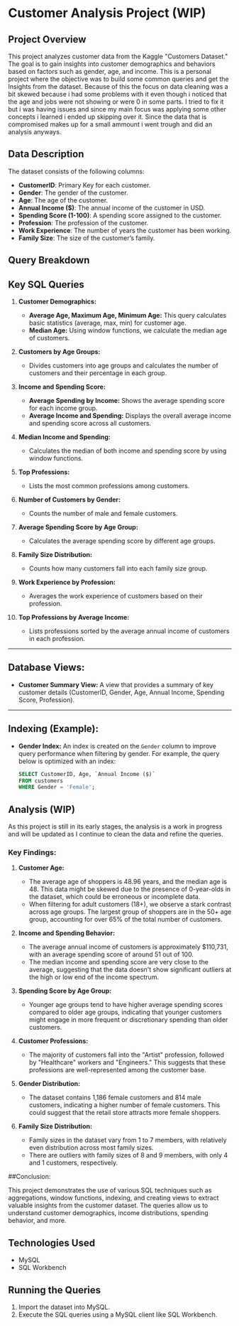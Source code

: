 # Customer Analysis Project (WIP)

## Project Overview
This project analyzes customer data from the Kaggle "Customers Dataset." The goal is to gain insights into customer demographics and behaviors based on factors such as gender, age, and income.
This is a personal project where the objective was to build some common queries and get the Insights from the dataset. Because of this the focus on data cleaning was a bit skewed because i had some problems with it even though i noticed that the age and jobs were not showing or were 0 in some parts.
I tried to fix it but i was having issues and since my main focus was applying some other concepts i learned i ended up skipping over it. Since the data that is compromised makes up for a small ammount i went trough and did an analysis anyways.

## Data Description
The dataset consists of the following columns:
- **CustomerID**: Primary Key for each customer.
- **Gender**: The gender of the customer.
- **Age**: The age of the customer.
- **Annual Income ($)**: The annual income of the customer in USD.
- **Spending Score (1-100)**: A spending score assigned to the customer.
- **Profession**: The profession of the customer.
- **Work Experience**: The number of years the customer has been working.
- **Family Size**: The size of the customer’s family.

## Query Breakdown

## Key SQL Queries

1. **Customer Demographics:**
   - **Average Age, Maximum Age, Minimum Age:** This query calculates basic statistics (average, max, min) for customer age.
   - **Median Age:** Using window functions, we calculate the median age of customers.
   
2. **Customers by Age Groups:**
   - Divides customers into age groups and calculates the number of customers and their percentage in each group.

3. **Income and Spending Score:**
   - **Average Spending by Income:** Shows the average spending score for each income group.
   - **Average Income and Spending:** Displays the overall average income and spending score across all customers.

4. **Median Income and Spending:**
   - Calculates the median of both income and spending score by using window functions.

5. **Top Professions:**
   - Lists the most common professions among customers.

6. **Number of Customers by Gender:**
   - Counts the number of male and female customers.

7. **Average Spending Score by Age Group:**
   - Calculates the average spending score by different age groups.

8. **Family Size Distribution:**
   - Counts how many customers fall into each family size group.

9. **Work Experience by Profession:**
   - Averages the work experience of customers based on their profession.

10. **Top Professions by Average Income:**
    - Lists professions sorted by the average annual income of customers in each profession.

---

## Database Views:
- **Customer Summary View:** A view that provides a summary of key customer details (CustomerID, Gender, Age, Annual Income, Spending Score, Profession).

---

## Indexing (Example):
- **Gender Index:** An index is created on the `Gender` column to improve query performance when filtering by gender. For example, the query below is optimized with an index:
  ```sql
  SELECT CustomerID, Age, `Annual Income ($)`
  FROM customers
  WHERE Gender = 'Female';

## Analysis (WIP)

As this project is still in its early stages, the analysis is a work in progress and will be updated as I continue to clean the data and refine the queries.

### Key Findings:

1. **Customer Age:**
   - The average age of shoppers is 48.96 years, and the median age is 48. This data might be skewed due to the presence of 0-year-olds in the dataset, which could be erroneous or incomplete data.
   - When filtering for adult customers (18+), we observe a stark contrast across age groups. The largest group of shoppers are in the 50+ age group, accounting for over 65% of the total number of customers.

2. **Income and Spending Behavior:**
   - The average annual income of customers is approximately $110,731, with an average spending score of around 51 out of 100.
   - The median income and spending score are very close to the average, suggesting that the data doesn't show significant outliers at the high or low end of the income spectrum.

3. **Spending Score by Age Group:**
   - Younger age groups tend to have higher average spending scores compared to older age groups, indicating that younger customers might engage in more frequent or discretionary spending than older customers.

4. **Customer Professions:**
   - The majority of customers fall into the "Artist" profession, followed by "Healthcare" workers and "Engineers." This suggests that these professions are well-represented among the customer base.

5. **Gender Distribution:**
   - The dataset contains 1,186 female customers and 814 male customers, indicating a higher number of female customers. This could suggest that the retail store attracts more female shoppers.

6. **Family Size Distribution:**
   - Family sizes in the dataset vary from 1 to 7 members, with relatively even distribution across most family sizes.
   - There are outliers with family sizes of 8 and 9 members, with only 4 and 1 customers, respectively.


##Conclusion:

This project demonstrates the use of various SQL techniques such as aggregations, window functions, indexing, and creating views to extract valuable insights from the customer dataset. The queries allow us to understand customer demographics, income distributions, spending behavior, and more.


## Technologies Used
- MySQL
- SQL Workbench

## Running the Queries
1. Import the dataset into MySQL.
2. Execute the SQL queries using a MySQL client like SQL Workbench.